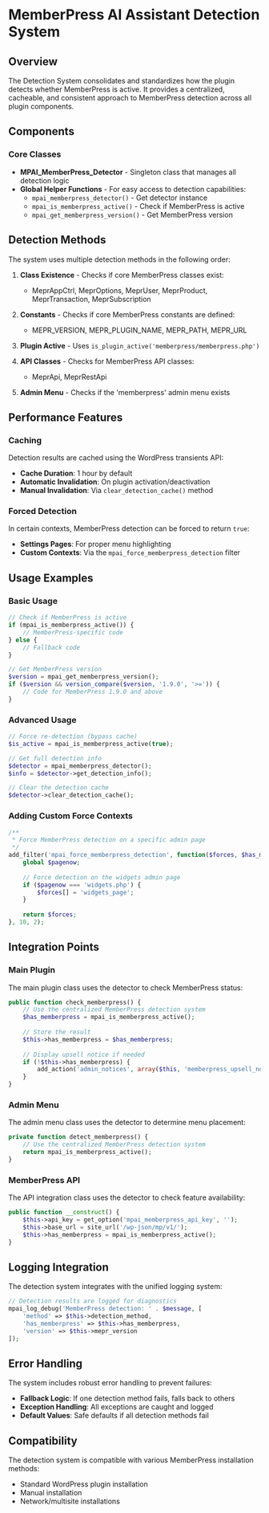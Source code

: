 # MemberPress AI Assistant Detection System

## Overview

The Detection System consolidates and standardizes how the plugin detects whether MemberPress is active. It provides a centralized, cacheable, and consistent approach to MemberPress detection across all plugin components.

## Components

### Core Classes

- **MPAI_MemberPress_Detector** - Singleton class that manages all detection logic
- **Global Helper Functions** - For easy access to detection capabilities:
  - `mpai_memberpress_detector()` - Get detector instance
  - `mpai_is_memberpress_active()` - Check if MemberPress is active
  - `mpai_get_memberpress_version()` - Get MemberPress version

## Detection Methods

The system uses multiple detection methods in the following order:

1. **Class Existence** - Checks if core MemberPress classes exist:
   - MeprAppCtrl, MeprOptions, MeprUser, MeprProduct, MeprTransaction, MeprSubscription

2. **Constants** - Checks if core MemberPress constants are defined:
   - MEPR_VERSION, MEPR_PLUGIN_NAME, MEPR_PATH, MEPR_URL

3. **Plugin Active** - Uses `is_plugin_active('memberpress/memberpress.php')`

4. **API Classes** - Checks for MemberPress API classes:
   - MeprApi, MeprRestApi

5. **Admin Menu** - Checks if the 'memberpress' admin menu exists

## Performance Features

### Caching

Detection results are cached using the WordPress transients API:

- **Cache Duration**: 1 hour by default
- **Automatic Invalidation**: On plugin activation/deactivation
- **Manual Invalidation**: Via `clear_detection_cache()` method

### Forced Detection

In certain contexts, MemberPress detection can be forced to return `true`:

- **Settings Pages**: For proper menu highlighting
- **Custom Contexts**: Via the `mpai_force_memberpress_detection` filter

## Usage Examples

### Basic Usage

```php
// Check if MemberPress is active
if (mpai_is_memberpress_active()) {
    // MemberPress-specific code
} else {
    // Fallback code
}

// Get MemberPress version
$version = mpai_get_memberpress_version();
if ($version && version_compare($version, '1.9.0', '>=')) {
    // Code for MemberPress 1.9.0 and above
}
```

### Advanced Usage

```php
// Force re-detection (bypass cache)
$is_active = mpai_is_memberpress_active(true);

// Get full detection info
$detector = mpai_memberpress_detector();
$info = $detector->get_detection_info();

// Clear the detection cache
$detector->clear_detection_cache();
```

### Adding Custom Force Contexts

```php
/**
 * Force MemberPress detection on a specific admin page
 */
add_filter('mpai_force_memberpress_detection', function($forces, $has_memberpress) {
    global $pagenow;
    
    // Force detection on the widgets admin page
    if ($pagenow === 'widgets.php') {
        $forces[] = 'widgets_page';
    }
    
    return $forces;
}, 10, 2);
```

## Integration Points

### Main Plugin

The main plugin class uses the detector to check MemberPress status:

```php
public function check_memberpress() {
    // Use the centralized MemberPress detection system
    $has_memberpress = mpai_is_memberpress_active();
    
    // Store the result
    $this->has_memberpress = $has_memberpress;
    
    // Display upsell notice if needed
    if (!$this->has_memberpress) {
        add_action('admin_notices', array($this, 'memberpress_upsell_notice'));
    }
}
```

### Admin Menu

The admin menu class uses the detector to determine menu placement:

```php
private function detect_memberpress() {
    // Use the centralized MemberPress detection system
    return mpai_is_memberpress_active();
}
```

### MemberPress API

The API integration class uses the detector to check feature availability:

```php
public function __construct() {
    $this->api_key = get_option('mpai_memberpress_api_key', '');
    $this->base_url = site_url('/wp-json/mp/v1/');
    $this->has_memberpress = mpai_is_memberpress_active();
}
```

## Logging Integration

The detection system integrates with the unified logging system:

```php
// Detection results are logged for diagnostics
mpai_log_debug('MemberPress detection: ' . $message, [
    'method' => $this->detection_method,
    'has_memberpress' => $this->has_memberpress,
    'version' => $this->mepr_version
]);
```

## Error Handling

The system includes robust error handling to prevent failures:

- **Fallback Logic**: If one detection method fails, falls back to others
- **Exception Handling**: All exceptions are caught and logged
- **Default Values**: Safe defaults if all detection methods fail

## Compatibility

The detection system is compatible with various MemberPress installation methods:

- Standard WordPress plugin installation
- Manual installation
- Network/multisite installations